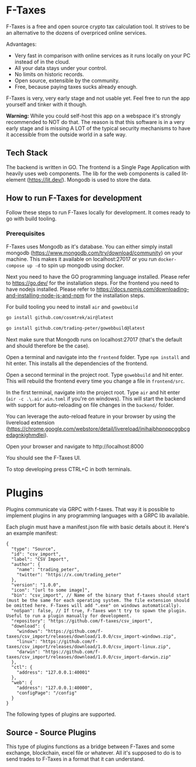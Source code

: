 # F-Taxes

F-Taxes is a free and open source crypto tax calculation tool.
It strives to be an alternative to the dozens of overpriced online services.

Advantages:
- Very fast in comparison with online services as it runs locally on your PC instead of in the cloud.
- All your data stays under your control.
- No limits on historic records.
- Open source, extensible by the community.
- Free, because paying taxes sucks already enough.

F-Taxes is very, very early stage and not usable yet. Feel free to run the app yourself and tinker with it though.

**Warning:** While you could self-host this app on a webspace it's strongly recommended to NOT do that.
The reason is that this software is in a very early stage and is missing A LOT of the typical
security mechanisms to have it accessible from the outside world in a safe way.

## Tech Stack

The backend is written in GO. The frontend is a Single Page Application with heavily uses web components.
The lib for the web components is called lit-element (https://lit.dev/).
Mongodb is used to store the data.

## How to run F-Taxes for development

Follow these steps to run F-Taxes locally for development. It comes ready to go with build tooling.

### Prerequisites

F-Taxes uses Mongodb as it's database. You can either simply install mongodb (https://www.mongodb.com/try/download/community) on your machine.
This makes it available on localhost:27017 or you run `docker-compose up -d` to spin up mongodb using docker.

Next you need to have the GO programming language installed. Please refer to https://go.dev/ for the installation steps.
For the frontend you need to have nodejs installed. Please refer to https://docs.npmjs.com/downloading-and-installing-node-js-and-npm for the installation steps.

For build tooling you need to install `air` and `gowebbuild`

```bash
go install github.com/cosmtrek/air@latest
```

```bash
go install github.com/trading-peter/gowebbuild@latest
```

Next make sure that Mongodb runs on localhost:27017 (that's the default and should therefore be the case).

Open a terminal and navigate into the `frontend` folder.
Type `npm install` and hit enter. This installs all the dependencies of the frontend.

Open a second terminal in the project root.
Type `gowebbuild` and hit enter. This will rebuild the frontend every time you change a file in `frontend/src`.

In the first terminal, navigate into the project root.
Type `air` and hit enter (`air -c .\.air.win.toml` if you're on windows). This will start the backend with support for auto-reloading on file changes in the `backend/` folder.

You can leverage the auto-reload feature in your browser by using the livereload extension (https://chrome.google.com/webstore/detail/livereload/jnihajbhpnppcggbcgedagnkighmdlei).

Open your browser and navigate to http://localhost:8000

You should see the F-Taxes UI.

To stop developing press CTRL+C in both terminals.

# Plugins

Plugins communicate via GRPC with f-taxes. That way it is possible to implement plugins in any programming languages with a GRPC lib available.

Each plugin must have a manifest.json file with basic details about it. Here's an example manifest:

```jsonc
{
  "type": "Source",
  "id": "csv_import",
  "label": "CSV Import",
  "author": {
    "name": "trading_peter",
    "twitter": "https://x.com/trading_peter"
  },
  "version": "1.0.0",
  "icon": "[url to some image]",
  "bin": "csv_import", // Name of the binary that f-taxes should start (must be the same for each operating system. The file extension should be omitted here. F-Taxes will add ".exe" on windows automatically).
  "noSpan": false, // If true, F-Taxes won't try to spawn the plugin. Useful to run a plugin manually for development.
  "repository": "https://github.com/f-taxes/csv_import",
  "download": {
    "windows": "https://github.com/f-taxes/csv_import/releases/download/1.0.0/csv_import-windows.zip",
    "linux": "https://github.com/f-taxes/csv_import/releases/download/1.0.0/csv_import-linux.zip",
    "darwin": "https://github.com/f-taxes/csv_import/releases/download/1.0.0/csv_import-darwin.zip"
  },
  "ctl": {
    "address": "127.0.0.1:40001"
  },
  "web": {
    "address": "127.0.0.1:40000",
    "configPage": "/config"
  }
}
```

The following types of plugins are supported.

## Source - Source Plugins

This type of plugins functions as a bridge between F-Taxes and some exchange, blockchain, excel file or whatever.
All it's supposed to do is to send trades to F-Taxes in a format that it can understand.


